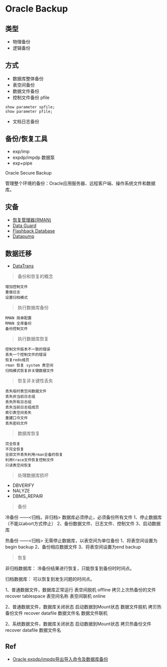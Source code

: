 # Oracle Backup

## 类型

- 物理备份
- 逻辑备份

## 方式

- 数据库整体备份
- 表空间备份
- 数据文件备份
- 控制文件备份 pfile
```oracle
show parameter spfile;
show parameter pfile;
```
- 文档日志备份

## 备份/恢复工具

- exp/imp
- expdp/impdp 数据泵
- exp+pipe

Oracle Secure Backup

管理整个环境的备份：Oracle应用服务器、远程客户端、操作系统文件和数据库。

## 灾备

- [恢复管理器(RMAN)](RMAN/RMAN.md)
- [Data Guard](Data%20Guard/Readme.md)
- [Flashback Database](Flashback/Flashback.md)
- [Datapump](DataPump/DataPump.md)

## 数据迁移

- [DataTrans](DataTrans/Readme.md)

> 备份和恢复的概念

```oracle
增加控制文件
重做日志
设置归档模式
```

> 执行数据库备份

```oracle
RMAN 简单配置
RMAN 全库备份
备份控制文件
```


> 执行数据库恢复

```oracle
控制文件版本不一致的错误
丢失一个控制文件的错误
恢复redo成员
rman 恢复 system 表空间
归档模式恢复非关键数据文件
```

> 恢复非关键性丢失

```oracle
丢失临时表空间数据文件
丢失非当前日志组
丢失所有日志组
丢失当前日志组成员
索引表空间丢失
重建口令文件
丢失密码文件
```

> 数据库恢复

```oracle
完全恢复
不完全恢复
全部文件丢失利用rman全备的恢复
利用trace文件恢复控制文件
只读表空间恢复
```

> 处理数据库损坏

- DBVERIFY
- NALYZE
- DBMS_REPAIR



> 备份

冷备份 ——<归档，非归档>
数据库必须停止，必须备份所有文件
1、停止数据库（不能以abort方式停止）
2、备份数据文件、日志文件、控制文件
3、启动数据库


热备份 ——<归档>
无需停止数据库，以表空间为单位备份
1、将表空间设置为begin backup
2、备份相应数据文件
3、将表空间设置为end backup


> 恢复

非归档数据库：
冷备份结果进行恢复，只能恢复到备份时时间点。

归档数据库：
可以恢复到发生问题的时间点。

1、普通数据文件，数据库正常运行
   表空间脱机 offline
   拷贝上次热备份的文件
   recover tablespace 表空间名称
   表空间联机 online
  
2、普通数据文件，数据库关闭状态
   启动数据到Mount状态
   数据文件脱机
   拷贝热备份文件
   recover datafile 数据文件名
   数据文件联机
   
2、系统数据文件，数据库关闭状态
   启动数据到Mount状态
   拷贝热备份文件
   recover datafile 数据文件名



## Ref

- [Oracle expdp/impdp导出导入命令及数据库备份](http://www.toutiao.com/i6393659189897462274/?wxshare_count=2&pbid=23980300841)

